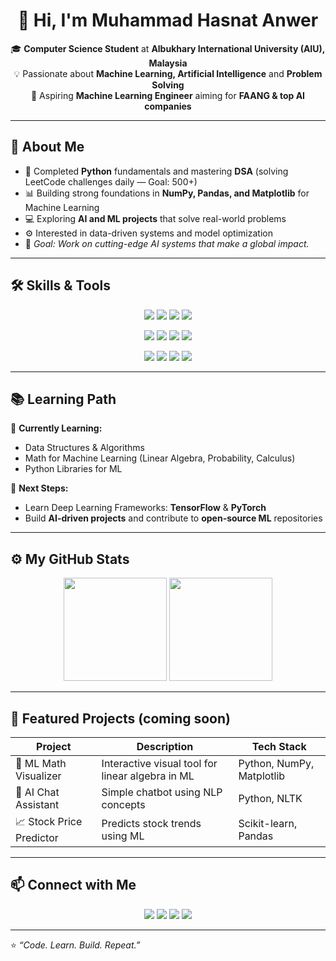 <h1 align="center">👋 Hi, I'm Muhammad Hasnat Anwer</h1>

<p align="center">
  🎓 <b>Computer Science Student</b> at <b>Albukhary International University (AIU), Malaysia</b> <br>
  💡 Passionate about <b>Machine Learning, Artificial Intelligence</b> and <b>Problem Solving</b> <br>
  🚀 Aspiring <b>Machine Learning Engineer</b> aiming for <b>FAANG & top AI companies</b>
</p>

---

## 🧠 About Me  

- 🐍 Completed **Python** fundamentals and mastering **DSA** (solving LeetCode challenges daily — Goal: 500+)  
- 📊 Building strong foundations in **NumPy, Pandas, and Matplotlib** for Machine Learning  
- 💻 Exploring **AI and ML projects** that solve real-world problems  
- ⚙️ Interested in data-driven systems and model optimization  
- 🎯 *Goal: Work on cutting-edge AI systems that make a global impact.*

---

## 🛠️ Skills & Tools  

<p align="center">
  <!-- Programming Languages -->
  <img src="https://img.shields.io/badge/Python-3776AB?style=for-the-badge&logo=python&logoColor=white" />
  <img src="https://img.shields.io/badge/C%20Language-A8B9CC?style=for-the-badge&logo=c&logoColor=white" />
  <img src="https://img.shields.io/badge/JavaScript-F7DF1E?style=for-the-badge&logo=javascript&logoColor=black" />
  <img src="https://img.shields.io/badge/SQL-4479A1?style=for-the-badge&logo=mysql&logoColor=white" />
</p>

<p align="center">
  <!-- Libraries & Frameworks -->
  <img src="https://img.shields.io/badge/NumPy-013243?style=for-the-badge&logo=numpy&logoColor=white" />
  <img src="https://img.shields.io/badge/Pandas-150458?style=for-the-badge&logo=pandas&logoColor=white" />
  <img src="https://img.shields.io/badge/Matplotlib-11557C?style=for-the-badge&logo=plotly&logoColor=white" />
  <img src="https://img.shields.io/badge/Scikit--learn-F7931E?style=for-the-badge&logo=scikit-learn&logoColor=white" />
</p>

<p align="center">
  <!-- Tools -->
  <img src="https://img.shields.io/badge/Git-F05032?style=for-the-badge&logo=git&logoColor=white" />
  <img src="https://img.shields.io/badge/GitHub-181717?style=for-the-badge&logo=github&logoColor=white" />
  <img src="https://img.shields.io/badge/VS%20Code-0078D4?style=for-the-badge&logo=visualstudiocode&logoColor=white" />
  <img src="https://img.shields.io/badge/Jupyter-F37626?style=for-the-badge&logo=jupyter&logoColor=white" />
</p>

---

## 📚 Learning Path  

📅 **Currently Learning:**  
- Data Structures & Algorithms  
- Math for Machine Learning (Linear Algebra, Probability, Calculus)  
- Python Libraries for ML  

🎯 **Next Steps:**  
- Learn Deep Learning Frameworks: **TensorFlow** & **PyTorch**  
- Build **AI-driven projects** and contribute to **open-source ML** repositories  

---

## ⚙️ My GitHub Stats  

<p align="center">
  <img src="https://github-readme-stats.vercel.app/api?username=HasnatAnwer&show_icons=true&theme=tokyonight" height="165"/>
  <img src="https://github-readme-stats.vercel.app/api/top-langs/?username=HasnatAnwer&layout=compact&theme=tokyonight" height="165"/>
</p>

---

## 💼 Featured Projects (coming soon)

| Project | Description | Tech Stack |
|----------|--------------|------------|
| 🧮 ML Math Visualizer | Interactive visual tool for linear algebra in ML | Python, NumPy, Matplotlib |
| 🤖 AI Chat Assistant | Simple chatbot using NLP concepts | Python, NLTK |
| 📈 Stock Price Predictor | Predicts stock trends using ML | Scikit-learn, Pandas |

---

## 📫 Connect with Me  

<p align="center">
  <a href="#"><img src="https://img.shields.io/badge/LinkedIn-0A66C2?style=for-the-badge&logo=linkedin&logoColor=white"/></a>
  <a href="#"><img src="https://img.shields.io/badge/GitHub-181717?style=for-the-badge&logo=github&logoColor=white"/></a>
  <a href="#"><img src="https://img.shields.io/badge/LeetCode-FFA116?style=for-the-badge&logo=leetcode&logoColor=white"/></a>
  <a href="#"><img src="https://img.shields.io/badge/Kaggle-20BEFF?style=for-the-badge&logo=kaggle&logoColor=white"/></a>
</p>

---

⭐ *“Code. Learn. Build. Repeat.”*  
